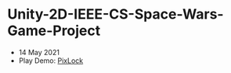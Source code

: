 # Unity-2D-IEEE-CS-Space-Wars-Game-Project
- 14 May 2021
- Play Demo: <a href="https://kenanaegean.github.io/Unity-2D-IEEE-CS-Space-Wars-Game-Project/">PixLock</a>
